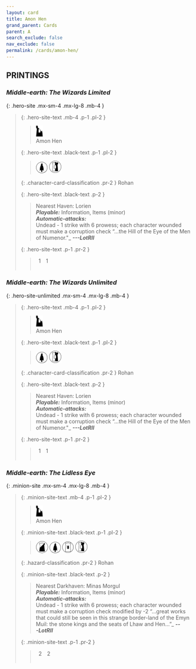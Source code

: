 ```yaml
---
layout: card
title: Amon Hen
grand_parent: Cards
parent: A
search_exclude: false
nav_exclude: false
permalink: /cards/amon-hen/
---
```


## PRINTINGS


### _Middle-earth: The Wizards Limited_

{: .hero-site .mx-sm-4 .mx-lg-8 .mb-4 }
> {: .hero-site-text .mb-4 .p-1 .pl-2 }
> > <div class="card-mp"><img src="/assets/images/ruinlair.svg"></div>
> > <div class="character-card-name">Amon Hen</div>
>
> {: .hero-site-text .black-text .p-1 .pl-2 }
> > ![](/assets/images/wilderness.svg) ![](/assets/images/border-land.svg)
>
> {: .character-card-classification .pr-2 }
> Rohan
>
> {: .hero-site-text .black-text .p-2 }
> > Nearest Haven: Lorien <br>_**Playable:**_ Information, Items (minor) <br>_**Automatic-attacks:**_<br> Undead - 1 strike with 6 prowess; each character wounded must make a corruption check  “...the Hill of the Eye of the Men of Numenor."_ ***---&NoBreak;LotRII*** 
> 
> {: .hero-site-text .p-1 .pr-2 }
> > <div class="hero-site-draw"><span class="hero-you-draw">&ensp;1&ensp;</span><span class="hero-opp-draw">&ensp;1&ensp;</span></div>
> > <div class="card-corruption">&nbsp;</div>

### _Middle-earth: The Wizards Unlimited_

{: .hero-site-unlimited .mx-sm-4 .mx-lg-8 .mb-4 }
> {: .hero-site-text .mb-4 .p-1 .pl-2 }
> > <div class="card-mp"><img src="/assets/images/ruinlair.svg"></div>
> > <div class="character-card-name">Amon Hen</div>
>
> {: .hero-site-text .black-text .p-1 .pl-2 }
> > ![](/assets/images/wilderness.svg) ![](/assets/images/border-land.svg)
>
> {: .character-card-classification .pr-2 }
> Rohan
>
> {: .hero-site-text .black-text .p-2 }
> > Nearest Haven: Lorien <br>_**Playable:**_ Information, Items (minor) <br>_**Automatic-attacks:**_<br> Undead - 1 strike with 6 prowess; each character wounded must make a corruption check  “...the Hill of the Eye of the Men of Numenor."_ ***---&NoBreak;LotRII*** 
> 
> {: .hero-site-text .p-1 .pr-2 }
> > <div class="hero-site-draw"><span class="hero-you-draw">&ensp;1&ensp;</span><span class="hero-opp-draw">&ensp;1&ensp;</span></div>
> > <div class="card-corruption">&nbsp;</div>

### _Middle-earth: The Lidless Eye_

{: .minion-site .mx-sm-4 .mx-lg-8 .mb-4 }
> {: .minion-site-text .mb-4 .p-1 .pl-2 }
> > <div class="card-mp"><img src="/assets/images/ruinlair.svg"></div>
> > <div class="card-name">Amon Hen</div>
>
> {: .minion-site-text .black-text .p-1 .pl-2 }
> > ![](/assets/images/shadow-land.svg) ![](/assets/images/wilderness.svg) ![](/assets/images/free-domain.svg) ![](/assets/images/border-land.svg)
>
> {: .hazard-classification .pr-2 }
> Rohan
>
> {: .minion-site-text .black-text .p-2 }
> > Nearest Darkhaven: Minas Morgul <br>_**Playable:**_ Information, Items (minor) <br>_**Automatic-attacks:**_<br> Undead - 1 strike with 6 prowess; each character wounded must make a corruption check modified by -2  “...great works that could still be seen in this strange border-land of the Emyn Muil: the stone kings and the seats of Lhaw and Hen...”_ ***---&NoBreak;LotRII*** 
> 
> {: .minion-site-text .p-1 .pr-2 }
> > <div class="hero-site-draw"><span class="minion-you-draw">&ensp;2&ensp;</span><span class="minion-opp-draw">&ensp;2&ensp;</span></div>
> > <div class="card-corruption">&nbsp;</div>
